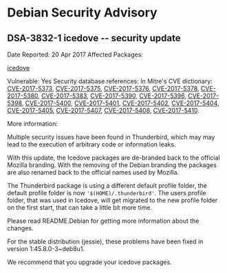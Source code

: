 
Debian Security Advisory
========================


DSA-3832-1 icedove -- security update
-------------------------------------



Date Reported:
20 Apr 2017
Affected Packages:

[icedove](https://packages.debian.org/src:icedove)

Vulnerable:
Yes
Security database references:
In Mitre's CVE dictionary: [CVE-2017-5373](https://security-tracker.debian.org/tracker/CVE-2017-5373), [CVE-2017-5375](https://security-tracker.debian.org/tracker/CVE-2017-5375), [CVE-2017-5376](https://security-tracker.debian.org/tracker/CVE-2017-5376), [CVE-2017-5378](https://security-tracker.debian.org/tracker/CVE-2017-5378), [CVE-2017-5380](https://security-tracker.debian.org/tracker/CVE-2017-5380), [CVE-2017-5383](https://security-tracker.debian.org/tracker/CVE-2017-5383), [CVE-2017-5390](https://security-tracker.debian.org/tracker/CVE-2017-5390), [CVE-2017-5396](https://security-tracker.debian.org/tracker/CVE-2017-5396), [CVE-2017-5398](https://security-tracker.debian.org/tracker/CVE-2017-5398), [CVE-2017-5400](https://security-tracker.debian.org/tracker/CVE-2017-5400), [CVE-2017-5401](https://security-tracker.debian.org/tracker/CVE-2017-5401), [CVE-2017-5402](https://security-tracker.debian.org/tracker/CVE-2017-5402), [CVE-2017-5404](https://security-tracker.debian.org/tracker/CVE-2017-5404), [CVE-2017-5405](https://security-tracker.debian.org/tracker/CVE-2017-5405), [CVE-2017-5407](https://security-tracker.debian.org/tracker/CVE-2017-5407), [CVE-2017-5408](https://security-tracker.debian.org/tracker/CVE-2017-5408), [CVE-2017-5410](https://security-tracker.debian.org/tracker/CVE-2017-5410).  

More information:

Multiple security issues have been found in Thunderbird, which may may
lead to the execution of arbitrary code or information leaks.


With this update, the Icedove packages are de-branded back to the official
Mozilla branding. With the removing of the Debian branding the packages
are also renamed back to the official names used by Mozilla.


The Thunderbird package is using a different default profile folder,
the default profile folder is now `'$(HOME)/.thunderbird'`.
The users profile folder, that was used in Icedove, will get migrated
to the new profile folder on the first start, that can take a little bit
more time.


Please read README.Debian for getting more information about the
changes.


For the stable distribution (jessie), these problems have been fixed in
version 1:45.8.0-3~deb8u1.


We recommend that you upgrade your icedove packages.





